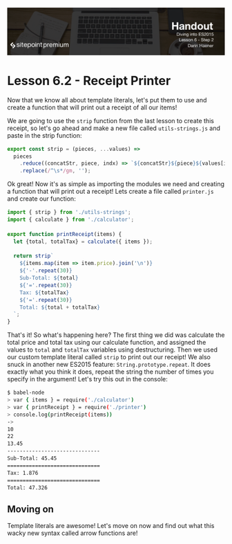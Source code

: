 ![](Diving_into_ES2015_handouts/headings/6.2.png) 

# Lesson 6.2 - Receipt Printer

Now that we know all about template literals, let's put them to use and create
a function that will print out a receipt of all our items!

We are going to use the `strip` function from the last lesson to create this
receipt, so let's go ahead and make a new file called `utils-strings.js` and
paste in the strip function:

```js
export const strip = (pieces, ...values) =>
  pieces
    .reduce((concatStr, piece, indx) => `${concatStr}${piece}${values[indx] || ''}`, '')
    .replace(/^\s*/gm, '');
```

Ok great! Now it's as simple as importing the modules we need and creating
a function that will print out a receipt! Lets create a file called `printer.js`
and create our function:

```js
import { strip } from './utils-strings';
import { calculate } from './calculator';

export function printReceipt(items) {
  let {total, totalTax} = calculate({ items });

  return strip`
    ${items.map(item => item.price).join('\n')}
    ${'-'.repeat(30)}
    Sub-Total: ${total}
    ${'='.repeat(30)}
    Tax: ${totalTax}
    ${'='.repeat(30)}
    Total: ${total + totalTax}
  `;
}
```

That's it! So what's happening here? The first thing we did was calculate the
total price and total tax using our calculate function, and assigned the values
to `total` and `totalTax` variables using destructuring. Then we used our custom
template literal called `strip` to print out our receipt! We also snuck in
another new ES2015 feature: `String.prototype.repeat`. It does exactly what you
think it does, repeat the string the number of times you specify in the argument!
Let's try this out in the console:

```bash
$ babel-node
> var { items } = require('./calculator')
> var { printReceipt } = require('./printer')
> console.log(printReceipt(items))
->
10
22
13.45
------------------------------
Sub-Total: 45.45
==============================
Tax: 1.876
==============================
Total: 47.326
```

## Moving on
Template literals are awesome! Let's move on now and find out what this wacky
new syntax called arrow functions are!
